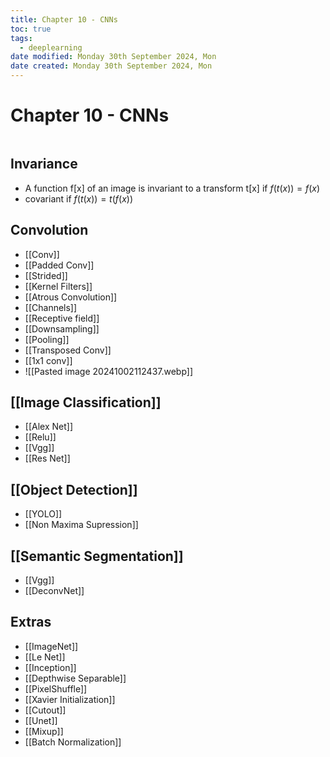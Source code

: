 ```yaml
---
title: Chapter 10 - CNNs
toc: true
tags:
  - deeplearning
date modified: Monday 30th September 2024, Mon
date created: Monday 30th September 2024, Mon
---
```


# Chapter 10 - CNNs
```toc
```
## Invariance
- A function f[x] of an image is invariant to a transform t[x] if $f(t(x)) = f(x)$
- covariant if $f(t(x)) = t(f(x))$

## Convolution
- [[Conv]]
- [[Padded Conv]]
- [[Strided]]
- [[Kernel Filters]]
- [[Atrous Convolution]]
- [[Channels]]
- [[Receptive field]]
- [[Downsampling]]
- [[Pooling]]
- [[Transposed Conv]]
- [[1x1 conv]]
- ![[Pasted image 20241002112437.webp]]

## [[Image Classification]]
- [[Alex Net]]
- [[Relu]]
- [[Vgg]]
- [[Res Net]]
## [[Object Detection]]
- [[YOLO]]
- [[Non Maxima Supression]]

## [[Semantic Segmentation]]
- [[Vgg]]
- [[DeconvNet]]

## Extras
- [[ImageNet]]
- [[Le Net]]
- [[Inception]]
- [[Depthwise Separable]]
- [[PixelShuffle]]
- [[Xavier Initialization]]
- [[Cutout]]
- [[Unet]]
- [[Mixup]]
- [[Batch Normalization]]